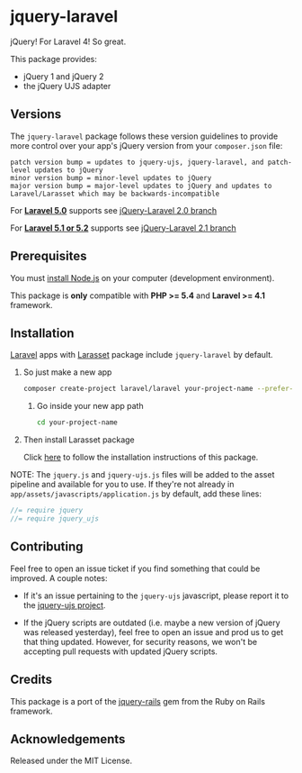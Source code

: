 # jquery-laravel

jQuery! For Laravel 4! So great.

This package provides:

  * jQuery 1 and jQuery 2
  * the jQuery UJS adapter

## Versions

The `jquery-laravel` package follows these version guidelines
to provide more control over your app's jQuery version from your `composer.json` file:

```
patch version bump = updates to jquery-ujs, jquery-laravel, and patch-level updates to jQuery
minor version bump = minor-level updates to jQuery
major version bump = major-level updates to jQuery and updates to Laravel/Larasset which may be backwards-incompatible
```

For [**Laravel 5.0**](http://laravel.com/docs/5.0) supports see [jQuery-Laravel 2.0 branch](https://github.com/efficiently/jquery-laravel/tree/2.0)

For [**Laravel 5.1 or 5.2**](http://laravel.com/docs/5.2) supports see [jQuery-Laravel 2.1 branch](https://github.com/efficiently/jquery-laravel/tree/2.1)

## Prerequisites

You must [install Node.js](http://nodejs.org) on your computer (development environment).

This package is **only** compatible with **PHP >= 5.4** and **Laravel >= 4.1** framework.

## Installation

[Laravel](http://laravel.com) apps with [Larasset](https://github.com/efficiently/larasset) package include `jquery-laravel` by default.

1. So just make a new app

    ```sh
    composer create-project laravel/laravel your-project-name --prefer-dist
    ```

    1. Go inside your new app path

        ```sh
        cd your-project-name
        ```

2. Then install Larasset package

    Click [here](https://github.com/efficiently/larasset/blob/master/README.md#installation) to follow the installation instructions of this package.

NOTE: The `jquery.js` and `jquery-ujs.js` files will be added to the asset pipeline and available for you to use.
If they're not already in `app/assets/javascripts/application.js` by default, add these lines:

```js
//= require jquery
//= require jquery_ujs
```

## Contributing

Feel free to open an issue ticket if you find something that could be improved. A couple notes:

* If it's an issue pertaining to the `jquery-ujs` javascript, please report it to the [jquery-ujs project](https://github.com/rails/jquery-ujs).

* If the jQuery scripts are outdated (i.e. maybe a new version of jQuery was released yesterday), feel free to open an issue and prod us to get that thing updated. However, for security reasons, we won't be accepting pull requests with updated jQuery scripts.

## Credits

This package is a port of the [jquery-rails](https://github.com/rails/jquery-rails) gem from the Ruby on Rails framework.

## Acknowledgements

Released under the MIT License.
